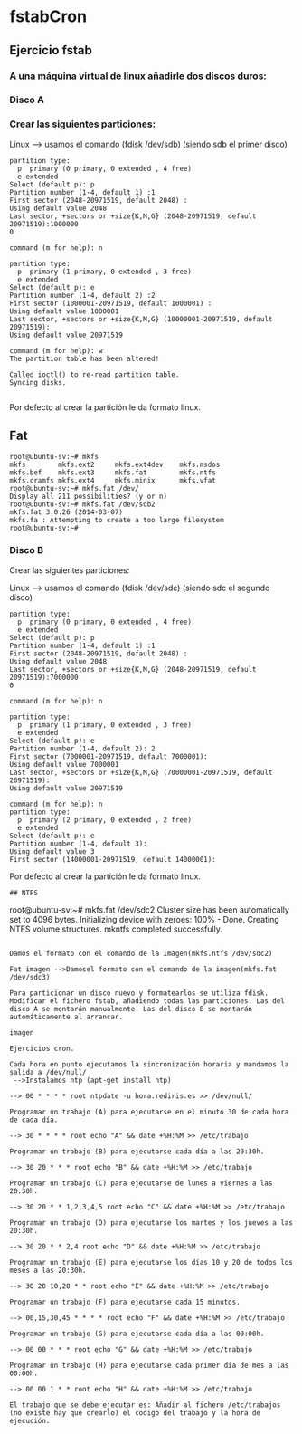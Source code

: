 # fstabCron

## Ejercicio fstab

### A una máquina virtual de linux añadirle dos discos duros:

### Disco A

### Crear las siguientes particiones:

Linux --> usamos el comando (fdisk /dev/sdb) (siendo sdb el primer disco) 

~~~
partition type:
  p  primary (0 primary, 0 extended , 4 free)
  e extended
Select (default p): p
Partition number (1-4, default 1) :1
First sector (2048-20971519, default 2048) :
Using default value 2048
Last sector, +sectors or +size{K,M,G} (2048-20971519, default 20971519):1000000
0

command (m for help): n 

partition type:
  p  primary (1 primary, 0 extended , 3 free)
  e extended
Select (default p): e
Partition number (1-4, default 2) :2
First sector (1000001-20971519, default 1000001) :
Using default value 1000001
Last sector, +sectors or +size{K,M,G} (10000001-20971519, default 20971519):
Using default value 20971519

command (m for help): w
The partition table has been altered!

Called ioctl() to re-read partition table.
Syncing disks.


~~~
Por defecto al crear la partición le da formato linux.

## Fat

~~~
root@ubuntu-sv:~# mkfs
mkfs        mkfs.ext2     mkfs.ext4dev    mkfs.msdos
mkfs.bef    mkfs.ext3     mkfs.fat        mkfs.ntfs
mkfs.cramfs mkfs.ext4     mkfs.minix      mkfs.vfat
root@ubuntu-sv:~# mkfs.fat /dev/
Display all 211 possibilities? (y or n)
root@ubuntu-sv:~# mkfs.fat /dev/sdb2
mkfs.fat 3.0.26 (2014-03-07)
mkfs.fa : Attempting to create a too large filesystem
root@ubuntu-sv:~#
~~~

### Disco B

Crear las siguientes particiones:

Linux --> usamos el comando (fdisk /dev/sdc) (siendo sdc el segundo disco) 

~~~
partition type:
  p  primary (0 primary, 0 extended , 4 free)
  e extended
Select (default p): p
Partition number (1-4, default 1) :1
First sector (2048-20971519, default 2048) :
Using default value 2048
Last sector, +sectors or +size{K,M,G} (2048-20971519, default 20971519):7000000
0

command (m for help): n 

partition type:
  p  primary (1 primary, 0 extended , 3 free)
  e extended
Select (default p): e
Partition number (1-4, default 2): 2
First sector (7000001-20971519, default 7000001):
Using default value 7000001
Last sector, +sectors or +size{K,M,G} (70000001-20971519, default 20971519):
Using default value 20971519

command (m for help): n
partition type:
  p  primary (2 primary, 0 extended , 2 free)
  e extended
Select (default p): e
Partition number (1-4, default 3):
Using default value 3
First sector (14000001-20971519, default 14000001):
~~~


Por defecto al crear la partición le da formato linux.

~~~
## NTFS 

~~~
root@ubuntu-sv:~# mkfs.fat /dev/sdc2
Cluster size has been automatically set to 4096 bytes.
Initializing device with zeroes: 100% - Done.
Creating NTFS volume structures.
mkntfs completed successfully. 
~~~

Damos el formato con el comando de la imagen(mkfs.ntfs /dev/sdc2)

Fat imagen -->Damosel formato con el comando de la imagen(mkfs.fat /dev/sdc3)

Para particionar un disco nuevo y formatearlos se utiliza fdisk. Modificar el fichero fstab, añadiendo todas las particiones. Las del disco A se montarán manualmente. Las del disco B se montarán automáticamente al arrancar.

imagen

Ejercicios cron.

Cada hora en punto ejecutamos la sincronización horaria y mandamos la salida a /dev/null/
 -->Instalamos ntp (apt-get install ntp)

--> 00 * * * * root ntpdate -u hora.rediris.es >> /dev/null/

Programar un trabajo (A) para ejecutarse en el minuto 30 de cada hora de cada día.

--> 30 * * * * root echo "A" && date +%H:%M >> /etc/trabajo

Programar un trabajo (B) para ejecutarse cada día a las 20:30h.

--> 30 20 * * * root echo "B" && date +%H:%M >> /etc/trabajo

Programar un trabajo (C) para ejecutarse de lunes a viernes a las 20:30h.

--> 30 20 * * 1,2,3,4,5 root echo "C" && date +%H:%M >> /etc/trabajo

Programar un trabajo (D) para ejecutarse los martes y los jueves a las 20:30h.

--> 30 20 * * 2,4 root echo "D" && date +%H:%M >> /etc/trabajo

Programar un trabajo (E) para ejecutarse los días 10 y 20 de todos los meses a las 20:30h.

--> 30 20 10,20 * * root echo "E" && date +%H:%M >> /etc/trabajo

Programar un trabajo (F) para ejecutarse cada 15 minutos.

--> 00,15,30,45 * * * * root echo "F" && date +%H:%M >> /etc/trabajo

Programar un trabajo (G) para ejecutarse cada día a las 00:00h.

--> 00 00 * * * root echo "G" && date +%H:%M >> /etc/trabajo

Programar un trabajo (H) para ejecutarse cada primer día de mes a las 00:00h.

--> 00 00 1 * * root echo "H" && date +%H:%M >> /etc/trabajo

El trabajo que se debe ejecutar es: Añadir al fichero /etc/trabajos (no existe hay que crearlo) el código del trabajo y la hora de ejecución.
